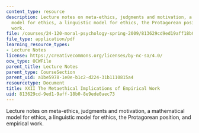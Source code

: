 ```yaml
---
content_type: resource
description: Lecture notes on meta-ethics, judgments and motivation, a mathematical
  model for ethics, a linguistic model for ethics, the Protagorean position, and empirical
  work.
file: /courses/24-120-moral-psychology-spring-2009/813629cd9ed19aff18b08e9ede0aec73_MIT24_120s09_lec22.pdf
file_type: application/pdf
learning_resource_types:
- Lecture Notes
license: https://creativecommons.org/licenses/by-nc-sa/4.0/
ocw_type: OCWFile
parent_title: Lecture Notes
parent_type: CourseSection
parent_uid: a1be5978-1e0e-b1c2-d224-31b1110815a4
resourcetype: Document
title: XXII The Metaethical Implications of Empirical Work
uid: 813629cd-9ed1-9aff-18b0-8e9ede0aec73
---
```

Lecture notes on meta-ethics, judgments and motivation, a mathematical model for ethics, a linguistic model for ethics, the Protagorean position, and empirical work.